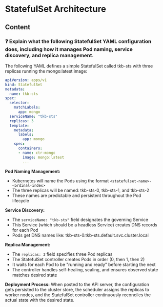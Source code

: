 # StatefulSet Architecture

## Content

### ❓ Explain what the following StatefulSet YAML configuration does, including how it manages Pod naming, service discovery, and replica management.
The following YAML defines a simple StatefulSet called tkb-sts with three replicas running the mongo:latest image:

```yaml
apiVersion: apps/v1
kind: StatefulSet
metadata:
  name: tkb-sts
spec:
  selector:
    matchLabels:
      app: mongo
  serviceName: "tkb-sts"
  replicas: 3
  template:
    metadata:
      labels:
        app: mongo
    spec:
      containers:
      - name: ctr-mongo
        image: mongo:latest
        ...
```

**Pod Naming Management:**
- Kubernetes will name the Pods using the format `<statefulset-name>-<ordinal-index>`
- The three replicas will be named: tkb-sts-0, tkb-sts-1, and tkb-sts-2
- These names are predictable and persistent throughout the Pod lifecycle

**Service Discovery:**
- The `serviceName: "tkb-sts"` field designates the governing Service
- This Service (which should be a headless Service) creates DNS records for each Pod
- Pods get DNS names like: tkb-sts-0.tkb-sts.default.svc.cluster.local

**Replica Management:**
- The `replicas: 3` field specifies three Pod replicas
- The StatefulSet controller creates Pods in order (0, then 1, then 2)
- It waits for each Pod to be "running and ready" before starting the next
- The controller handles self-healing, scaling, and ensures observed state matches desired state

**Deployment Process:**
When posted to the API server, the configuration gets persisted to the cluster store, the scheduler assigns the replicas to worker nodes, and the StatefulSet controller continuously reconciles the actual state with the desired state.

